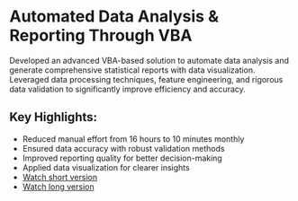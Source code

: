 # Automated Data Analysis & Reporting Through VBA

Developed an advanced VBA-based solution to automate data analysis and generate comprehensive statistical reports with data visualization. Leveraged data processing techniques, feature engineering, and rigorous data validation to significantly improve efficiency and accuracy.

## Key Highlights:

- Reduced manual effort from 16 hours to 10 minutes monthly
- Ensured data accuracy with robust validation methods
- Improved reporting quality for better decision-making
- Applied data visualization for clearer insights
- [Watch short version](https://www.youtube.com/watch?v=cCcszP6yrXk)
- [Watch long version](https://www.youtube.com/watch?v=MBsWV1eVafQ&t=3s)
